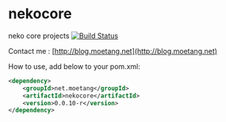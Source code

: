 nekocore
======================================================================
neko core projects
[![Build Status](https://travis-ci.org/goodplayer/nekocore.png?branch=master)](https://travis-ci.org/goodplayer/nekocore)

Contact me : [http://blog.moetang.net](http://blog.moetang.net)

How to use, add below to your pom.xml:

```xml
<dependency>
    <groupId>net.moetang</groupId>
    <artifactId>nekocore</artifactId>
    <version>0.0.10-r</version>
</dependency>
```
